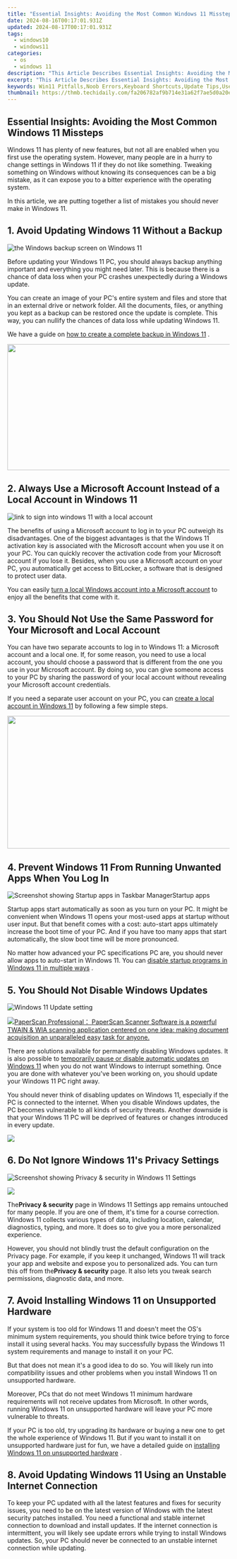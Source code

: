 ```yaml
---
title: "Essential Insights: Avoiding the Most Common Windows 11 Missteps"
date: 2024-08-16T00:17:01.931Z
updated: 2024-08-17T00:17:01.931Z
tags:
  - windows10
  - windows11
categories:
  - os
  - windows 11
description: "This Article Describes Essential Insights: Avoiding the Most Common Windows 11 Missteps"
excerpt: "This Article Describes Essential Insights: Avoiding the Most Common Windows 11 Missteps"
keywords: Win11 Pitfalls,Noob Errors,Keyboard Shortcuts,Update Tips,User Guide,Bug Fixes,Security Hack
thumbnail: https://thmb.techidaily.com/fa206782af9b714e31a62f7ae5d0a20ed9b7932652ed0826ec0104cd05df9774.jpg
---
```


## Essential Insights: Avoiding the Most Common Windows 11 Missteps

 Windows 11 has plenty of new features, but not all are enabled when you first use the operating system. However, many people are in a hurry to change settings in Windows 11 if they do not like something. Tweaking something on Windows without knowing its consequences can be a big mistake, as it can expose you to a bitter experience with the operating system.

 In this article, we are putting together a list of mistakes you should never make in Windows 11.

## 1\. Avoid Updating Windows 11 Without a Backup

![the Windows backup screen on Windows 11](https://static1.makeuseofimages.com/wordpress/wp-content/uploads/2023/01/windows-11-settings-backup.jpg)

 Before updating your Windows 11 PC, you should always backup anything important and everything you might need later. This is because there is a chance of data loss when your PC crashes unexpectedly during a Windows update.

 You can create an image of your PC's entire system and files and store that in an external drive or network folder. All the documents, files, or anything you kept as a backup can be restored once the update is complete. This way, you can nullify the chances of data loss while updating Windows 11.

 We have a guide on [how to create a complete backup in Windows 11](https://www.makeuseof.com/windows-11-create-complete-backup/) .

<!-- affiliate ads begin -->
<a href="https://cowinaudio.pxf.io/c/5597632/1116855/13794" target="_top" id="1116855"><img src="//a.impactradius-go.com/display-ad/13794-1116855" border="0" alt="" width="767" height="285"/></a><img height="0" width="0" src="https://imp.pxf.io/i/5597632/1116855/13794" style="position:absolute;visibility:hidden;" border="0" />
<!-- affiliate ads end -->
## 2\. Always Use a Microsoft Account Instead of a Local Account in Windows 11

![link to sign into windows 11 with a local account](https://static1.makeuseofimages.com/wordpress/wp-content/uploads/2022/11/windows-11-sign-in-local-account.jpg)

 The benefits of using a Microsoft account to log in to your PC outweigh its disadvantages. One of the biggest advantages is that the Windows 11 activation key is associated with the Microsoft account when you use it on your PC. You can quickly recover the activation code from your Microsoft account if you lose it. Besides, when you use a Microsoft account on your PC, you automatically get access to BitLocker, a software that is designed to protect user data.

 You can easily [turn a local Windows account into a Microsoft account](https://www.makeuseof.com/windows-switch-local-account-to-microsoft-account/) to enjoy all the benefits that come with it.

## 3\. You Should Not Use the Same Password for Your Microsoft and Local Account

 You can have two separate accounts to log in to Windows 11: a Microsoft account and a local one. If, for some reason, you need to use a local account, you should choose a password that is different from the one you use in your Microsoft account. By doing so, you can give someone access to your PC by sharing the password of your local account without revealing your Microsoft account credentials.

 If you need a separate user account on your PC, you can [create a local account in Windows 11](https://www.makeuseof.com/windows-11-create-local-user-account/) by following a few simple steps.

<!-- affiliate ads begin -->
<a href="https://25home.pxf.io/c/5597632/2090698/16836" target="_top" id="2090698"><img src="//a.impactradius-go.com/display-ad/16836-2090698" border="0" alt="" width="720" height="300"/></a>
<!-- affiliate ads end -->
## 4\. Prevent Windows 11 From Running Unwanted Apps When You Log In

![Screenshot showing Startup apps in Taskbar ManagerStartup apps](https://static1.makeuseofimages.com/wordpress/wp-content/uploads/2023/04/startup-apps.jpg)

 Startup apps start automatically as soon as you turn on your PC. It might be convenient when Windows 11 opens your most-used apps at startup without user input. But that benefit comes with a cost: auto-start apps ultimately increase the boot time of your PC. And if you have too many apps that start automatically, the slow boot time will be more pronounced.

 No matter how advanced your PC specifications PC are, you should never allow apps to auto-start in Windows 11\. You can [disable startup programs in Windows 11 in multiple ways](https://www.makeuseof.com/windows-11-disable-startup-programs/) .

## 5\. You Should Not Disable Windows Updates

![Windows 11 Update setting](https://static1.makeuseofimages.com/wordpress/wp-content/uploads/2023/02/windows-update-edit.jpg)
<!-- affiliate ads begin -->
<a href="https://secure.2checkout.com/order/checkout.php?PRODS=37540879&QTY=1&AFFILIATE=108875&CART=1"><img src="https://paperscan.orpalis.com/img/content/You_prefer_to_use.png" border="0">PaperScan Professional： PaperScan Scanner Software is a powerful TWAIN & WIA scanning application centered on one idea: making document acquisition an unparalleled easy task for anyone.</a>
<!-- affiliate ads end -->

 There are solutions available for permanently disabling Windows updates. It is also possible to [temporarily pause or disable automatic updates on Windows 11](https://www.makeuseof.com/windows-11-stop-automatic-updates/) when you do not want Windows to interrupt something. Once you are done with whatever you've been working on, you should update your Windows 11 PC right away.

 You should never think of disabling updates on Windows 11, especially if the PC is connected to the internet. When you disable Windows updates, the PC becomes vulnerable to all kinds of security threats. Another downside is that your Windows 11 PC will be deprived of features or changes introduced in every update.

<!-- affiliate ads begin -->
<a href="https://shop.systoolsgroup.com/affiliate.php?ACCOUNT=SYSTOOBY&AFFILIATE=108875&PATH=https%3A%2F%2Fwww.systoolsgroup.com%3FAFFILIATE%3D108875%26RESOURCE%3D%2BSysTools%2BOutlook%2BRecovery"><img src="https://www.systoolsgroup.com/box/outlook-recovery.png" border="0"></a>
<!-- affiliate ads end -->
## 6\. Do Not Ignore Windows 11's Privacy Settings

![Screenshot showing Privacy & security in Windows 11 Settings](https://static1.makeuseofimages.com/wordpress/wp-content/uploads/2023/04/privacy-page-edit.jpg)
<!-- affiliate ads begin -->
<a href="https://secure.2checkout.com/order/checkout.php?PRODS=19080710&QTY=1&AFFILIATE=108875&CART=1"><img src="https://smart-seo-tool.com/images/SmartSEOAuditorBox.png" border="0"></a>
<!-- affiliate ads end -->

 The**Privacy & security** page in Windows 11 Settings app remains untouched for many people. If you are one of them, it's time for a course correction. Windows 11 collects various types of data, including location, calendar, diagnostics, typing, and more. It does so to give you a more personalized experience.

 However, you should not blindly trust the default configuration on the Privacy page. For example, if you keep it unchanged, Windows 11 will track your app and website and expose you to personalized ads. You can turn this off from the**Privacy & security** page. It also lets you tweak search permissions, diagnostic data, and more.

## 7\. Avoid Installing Windows 11 on Unsupported Hardware

 If your system is too old for Windows 11 and doesn't meet the OS's minimum system requirements, you should think twice before trying to force install it using several hacks. You may successfully bypass the Windows 11 system requirements and manage to install it on your PC.

 But that does not mean it's a good idea to do so. You will likely run into compatibility issues and other problems when you install Windows 11 on unsupported hardware.

 Moreover, PCs that do not meet Windows 11 minimum hardware requirements will not receive updates from Microsoft. In other words, running Windows 11 on unsupported hardware will leave your PC more vulnerable to threats.

 If your PC is too old, try upgrading its hardware or buying a new one to get the whole experience of Windows 11\. But if you want to install it on unsupported hardware just for fun, we have a detailed guide on [installing Windows 11 on unsupported hardware](https://www.makeuseof.com/bypass-windows-11-minimum-installation-requirements/) .

## 8\. Avoid Updating Windows 11 Using an Unstable Internet Connection

 To keep your PC updated with all the latest features and fixes for security issues, you need to be on the latest version of Windows with the latest security patches installed. You need a functional and stable internet connection to download and install updates. If the internet connection is intermittent, you will likely see update errors while trying to install Windows updates. So, your PC should never be connected to an unstable internet connection while updating.

<!-- affiliate ads begin -->
<span id="1793213">
					<video width="1080" height="1620" style="cursor:pointer"
           poster="//a.impactradius-go.com/display-clicktoplayimage/1793213.jpeg"
           onclick="if(!this.playClicked){this.play();this.setAttribute('controls',true);this.playClicked=true;}">
	   <source src="//a.impactradius-go.com/display-ad/19135-1793213">
	   <img src="//a.impactradius-go.com/display-clicktoplayimage/1793213.jpeg" style="border: none; height: 100%; width: 100%; object-fit: contain">
	</video>
	<div style="width:1080px;text-align:center"><a href="javascript:window.open(decodeURIComponent('https%3A%2F%2Ftinyland.pxf.io%2Fc%2F5597632%2F1793213%2F19135'), '_blank');void(0);">Click here</a></div>
</span>
<img height="0" width="0" src="https://imp.pxf.io/i/5597632/1793213/19135" style="position:absolute;visibility:hidden;" border="0" />
<!-- affiliate ads end -->
## Always Be Aware of the Pros And Cons of Tweaking Windows 11

 The aforementioned tips are some of the basic mistakes you can avoid committing to prevent your PC from running into potential problems and causing inconvenience. But broadly speaking, you should always be cautious about the cost-benefit ratio when changing settings in Windows 11.

 If changing something does more harm than good, you should think twice before tweaking anything in the operating system.


<ins class="adsbygoogle"
     style="display:block"
     data-ad-format="autorelaxed"
     data-ad-client="ca-pub-7571918770474297"
     data-ad-slot="1223367746"></ins>



<ins class="adsbygoogle"
     style="display:block"
     data-ad-client="ca-pub-7571918770474297"
     data-ad-slot="8358498916"
     data-ad-format="auto"
     data-full-width-responsive="true"></ins>





<span class="atpl-alsoreadstyle">Also read:</span>
<div><ul>
<li><a href="https://facebook-video-footage.techidaily.com/new-2024-approved-building-your-brand-making-money-with-vids/"><u>[New] 2024 Approved  Building Your Brand  Making Money with Vids</u></a></li>
<li><a href="https://facebook-record-videos.techidaily.com/new-2024-approved-effortlessly-create-engaging-youtube-thumbnails/"><u>[New] 2024 Approved  Effortlessly Create Engaging YouTube Thumbnails</u></a></li>
<li><a href="https://instagram-videos.techidaily.com/new-instagram-excellence-professional-editing-techniques-revealed-for-2024/"><u>[New] Instagram Excellence  Professional Editing Techniques Revealed for 2024</u></a></li>
<li><a href="https://screen-mirroring-recording.techidaily.com/updated-2024-approved-efficient-presentation-recording-with-a-webcam-on-handy-guide/"><u>[Updated] 2024 Approved  Efficient Presentation  Recording with a Webcam on Handy Guide</u></a></li>
<li><a href="https://some-techniques.techidaily.com/updated-excellence-in-viewing-windows-phones-premium-apps/"><u>[Updated] Excellence in Viewing  Windows Phone's Premium Apps</u></a></li>
<li><a href="https://discord-videos.techidaily.com/updated-in-2024-discord-spoiler-tag-all-you-need-to-know/"><u>[Updated] In 2024, Discord Spoiler Tag  All You Need to Know</u></a></li>
<li><a href="https://screen-sharing-recording.techidaily.com/2024-approved-chrome-os-native-screen-recorder/"><u>2024 Approved  Chrome OS Native Screen Recorder</u></a></li>
<li><a href="https://tiktok-clips.techidaily.com/2024-approved-collaborative-sing-along-tiktok-feature/"><u>2024 Approved  Collaborative Sing-Along TikTok Feature</u></a></li>
<li><a href="https://facebook-video-content.techidaily.com/2024-approved-simple-steps-to-stream-facebooks-video-library-on-your-apple-device/"><u>2024 Approved  Simple Steps to Stream Facebook's Video Library on Your Apple Device</u></a></li>
<li><a href="https://howto.techidaily.com/4-solutions-to-fix-unfortunately-your-app-has-stopped-error-on-sony-xperia-10-v-drfone-by-drfone-fix-android-problems-fix-android-problems/"><u>4 Solutions to Fix Unfortunately Your App Has Stopped Error on Sony Xperia 10 V | Dr.fone</u></a></li>
<li><a href="https://extra-resources.techidaily.com/best-10-digital-landscape-replacers-for-videos-for-2024/"><u>Best 10 Digital Landscape Replacers for Videos for 2024</u></a></li>
<li><a href="https://facebook.techidaily.com/beyond-the-sensational-stories-rethinking-social-media-scandals/"><u>Beyond the Sensational Stories: Rethinking Social Media Scandals</u></a></li>
<li><a href="https://win11.techidaily.com/breakthrough-strategies-expert-methods-for-decoding-qr-codes-on-pcs/"><u>Breakthrough Strategies: Expert Methods for Decoding QR Codes on PCs</u></a></li>
<li><a href="https://win11.techidaily.com/breakthrough-restoring-access-to-shared-windows-data/"><u>Breakthrough: Restoring Access to Shared Windows Data</u></a></li>
<li><a href="https://win11.techidaily.com/bridging-onedrive-to-windows-microsoft-services/"><u>Bridging OneDrive to Windows Microsoft Services</u></a></li>
<li><a href="https://win11.techidaily.com/bridging-wireless-divide-quick-fixes-for-windows-usb-adapter-issues/"><u>Bridging Wireless Divide – Quick Fixes for Windows' USB Adapter Issues</u></a></li>
<li><a href="https://win11.techidaily.com/bringing-back-the-search-box-in-win11-task-management/"><u>Bringing Back the Search Box in Win11 Task Management</u></a></li>
<li><a href="https://win11.techidaily.com/bypass-blocked-windows-defender-in-win-11/"><u>Bypass Blocked Windows Defender in Win 11</u></a></li>
<li><a href="https://win11.techidaily.com/bypass-buffering-in-chrome-for-seamless-youtube-playback/"><u>Bypass Buffering in Chrome for Seamless YouTube Playback</u></a></li>
<li><a href="https://win11.techidaily.com/bypass-pin-check-error-on-w11w10-bluetooth-devices/"><u>Bypass Pin Check Error on W11/W10 Bluetooth Devices</u></a></li>
<li><a href="https://win11.techidaily.com/bypass-the-cant-add-your-folder-now-immediate-fixes-for-onedrive-on-pc/"><u>Bypass the 'Can't Add Your Folder Now': Immediate Fixes for OneDrive on PC</u></a></li>
<li><a href="https://win11.techidaily.com/bypass-windows-alert-for-unverified-adobe/"><u>Bypass Windows Alert for Unverified Adobe</u></a></li>
<li><a href="https://win11.techidaily.com/bypassing-session-verification-error-with-steams-vac/"><u>Bypassing “Session Verification” Error with Steam’s VAC</u></a></li>
<li><a href="https://win11.techidaily.com/bypassing-0x80246007-flaw-in-windows-11-updates/"><u>Bypassing 0X80246007 Flaw in Windows 11 Updates</u></a></li>
<li><a href="https://win11.techidaily.com/bypassing-forced-closure-errors-from-roblox-on-pcs/"><u>Bypassing Forced Closure Errors From Roblox on PCs</u></a></li>
<li><a href="https://win11.techidaily.com/bypassing-limited-it-administrator-power-error-on-windows/"><u>Bypassing Limited IT Administrator Power Error on Windows</u></a></li>
<li><a href="https://win11.techidaily.com/bypassing-obstacles-fixing-microsoft-office-activation-issues/"><u>Bypassing Obstacles: Fixing Microsoft Office Activation Issues</u></a></li>
<li><a href="https://win11.techidaily.com/bypassing-obstacles-fixing-windows-11-login-hitches/"><u>Bypassing Obstacles: Fixing Windows 11 Login Hitches</u></a></li>
<li><a href="https://win11.techidaily.com/bypassing-read-only-settings-for-windows-folders/"><u>Bypassing Read-Only Settings for Windows Folders</u></a></li>
<li><a href="https://win11.techidaily.com/bypassing-windows-10-and-11s-vital-parts-required-errors/"><u>Bypassing Windows 10 & 11'S 'Vital Parts Required' Errors</u></a></li>
<li><a href="https://win11.techidaily.com/bypassing-windows-signature-checks-for-easy-updates/"><u>Bypassing Windows' Signature Checks for Easy Updates</u></a></li>
<li><a href="https://win11.techidaily.com/cant-open-handbrake-on-windows-try-these-fixes/"><u>Can't Open HandBrake on Windows? Try These Fixes</u></a></li>
<li><a href="https://win11.techidaily.com/capturing-sound-simultaneously-with-video-in-snipping-tool-max-156/"><u>Capturing Sound Simultaneously with Video in Snipping Tool (Max 156)</u></a></li>
<li><a href="https://android-pokemon-go.techidaily.com/catchemall-celebrate-national-pokemon-day-with-virtual-location-on-xiaomi-redmi-13c-drfone-by-drfone-virtual-android/"><u>CatchEmAll Celebrate National Pokémon Day with Virtual Location On Xiaomi Redmi 13C | Dr.fone</u></a></li>
<li><a href="https://win11.techidaily.com/check-if-your-pc-meets-windows-11-criteria/"><u>Check If Your PC Meets Windows 11 Criteria</u></a></li>
<li><a href="https://win11.techidaily.com/circumventing-intel-graphic-spec-limitations-a-guide-to-improvement/"><u>Circumventing Intel Graphic Spec Limitations: A Guide to Improvement</u></a></li>
<li><a href="https://win11.techidaily.com/circumventing-the-nvidia-cant-connect-error-in-windows-11/"><u>Circumventing the NVIDIA Can't Connect Error in Windows 11</u></a></li>
<li><a href="https://win11.techidaily.com/clarify-display-issues-windows-11-gpu-guide/"><u>Clarify Display Issues: Windows 11 GPU Guide</u></a></li>
<li><a href="https://win11.techidaily.com/clarifying-windows-tools-what-makes-wintoolss-chkdsk-unique/"><u>Clarifying Windows Tools: What Makes WinTools's CHKDSK Unique?</u></a></li>
<li><a href="https://win11.techidaily.com/classic-game-catch-up-storing-vintage-games-in-w11-folder/"><u>Classic Game Catch-Up: Storing Vintage Games in W11 Folder</u></a></li>
<li><a href="https://win11.techidaily.com/clear-and-clean-automating-your-files-end-of-life-in-windows/"><u>Clear and Clean: Automating Your Files' End of Life in Windows</u></a></li>
<li><a href="https://win11.techidaily.com/clear-path-to-fixed-system-control-disruption-by-rogue-windows-software/"><u>Clear Path to Fixed System Control Disruption by Rogue Windows Software</u></a></li>
<li><a href="https://win11.techidaily.com/clearing-roadblocks-for-seamless-amd-software-setup/"><u>Clearing Roadblocks for Seamless AMD Software Setup</u></a></li>
<li><a href="https://win11.techidaily.com/clearing-up-camera-app-glitches-on-windows-11s-f429f-issue/"><u>Clearing Up Camera App Glitches on Windows 11'S F429F Issue</u></a></li>
<li><a href="https://win11.techidaily.com/clearing-up-directdraw-confusion-on-newer-windows-editions/"><u>Clearing Up DirectDraw Confusion on Newer Windows Editions</u></a></li>
<li><a href="https://win11.techidaily.com/closing-the-gap-between-pc-and-androids-pace/"><u>Closing The Gap Between PC and Android's Pace</u></a></li>
<li><a href="https://win11.techidaily.com/coherent-ideas-at-a-glance-via-obsidian-canvas/"><u>Coherent Ideas at a Glance via Obsidian Canvas</u></a></li>
<li><a href="https://win11.techidaily.com/combat-lossed-graphics-a-guide-for-overwatch-2-players/"><u>Combat Lossed Graphics: A Guide for Overwatch 2 Players</u></a></li>
<li><a href="https://win11.techidaily.com/combat-strategies-for-operational-error-740-in-windows-devices/"><u>Combat Strategies for Operational Error #740 in Windows Devices</u></a></li>
<li><a href="https://ios-unlock.techidaily.com/guide-on-how-to-change-your-apple-id-email-address-on-apple-iphone-15-plus-by-drfone-ios/"><u>Guide on How To Change Your Apple ID Email Address On Apple iPhone 15 Plus</u></a></li>
<li><a href="https://activate-lock.techidaily.com/how-to-bypass-activation-lock-on-apple-watch-or-apple-iphone-14-by-drfone-ios/"><u>How To Bypass Activation Lock On Apple Watch Or Apple iPhone 14?</u></a></li>
<li><a href="https://pokemon-go-android.techidaily.com/in-2024-how-does-the-stardust-trade-cost-in-pokemon-go-on-realme-v30t-drfone-by-drfone-virtual-android/"><u>In 2024, How does the stardust trade cost In pokemon go On Realme V30T? | Dr.fone</u></a></li>
<li><a href="https://review-topics.techidaily.com/in-2024-how-to-change-google-play-location-on-vivo-y36-drfone-by-drfone-virtual-android/"><u>In 2024, How to Change Google Play Location On Vivo Y36 | Dr.fone</u></a></li>
<li><a href="https://screen-mirror.techidaily.com/in-2024-how-to-mirror-honor-x8b-to-mac-drfone-by-drfone-android/"><u>In 2024, How to Mirror Honor X8b to Mac? | Dr.fone</u></a></li>
<li><a href="https://extra-approaches.techidaily.com/in-2024-play-srt-on-pcos-x/"><u>In 2024, Play SRT on PC/OS X</u></a></li>
<li><a href="https://sim-unlock.techidaily.com/in-2024-the-6-best-sim-unlock-services-that-actually-work-on-your-nokia-g310-device-by-drfone-android/"><u>In 2024, The 6 Best SIM Unlock Services That Actually Work On Your Nokia G310 Device</u></a></li>
<li><a href="https://unlock-android.techidaily.com/in-2024-unlock-itel-s23-phone-password-without-factory-reset-full-guide-here-by-drfone-android/"><u>In 2024, Unlock Itel S23 Phone Password Without Factory Reset Full Guide Here</u></a></li>
<li><a href="https://android-unlock.techidaily.com/in-2024-unlock-oppo-a18-phone-password-without-factory-reset-full-guide-here-by-drfone-android/"><u>In 2024, Unlock Oppo A18 Phone Password Without Factory Reset Full Guide Here</u></a></li>
<li><a href="https://iphone-unlock.techidaily.com/trouble-with-apple-iphone-6s-plus-swipe-up-try-these-11-solutions-drfone-by-drfone-ios/"><u>Trouble with Apple iPhone 6s Plus Swipe-Up? Try These 11 Solutions | Dr.fone</u></a></li>
<li><a href="https://voice-adjusting.techidaily.com/updated-the-ultimate-guide-to-quieting-down-films-and-videos/"><u>Updated The Ultimate Guide to Quieting Down Films and Videos</u></a></li>
<li><a href="https://fake-location.techidaily.com/what-is-fake-gps-location-pro-and-is-it-good-on-oneplus-open-drfone-by-drfone-virtual-android/"><u>What is Fake GPS Location Pro and Is It Good On OnePlus Open? | Dr.fone</u></a></li>
<li><a href="https://fox-boxes.techidaily.com/youtube-conversion-pros-10-best-practices-unveiled/"><u>YouTube Conversion Pros  10 Best Practices Unveiled</u></a></li>
</ul></div>

